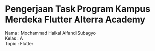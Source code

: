 # Pengerjaan Task Program Kampus Merdeka Flutter Alterra Academy

Nama  : Mochammad Haikal Alfandi Subagyo <br>
Kelas : A <br>
Topic : Flutter <br>